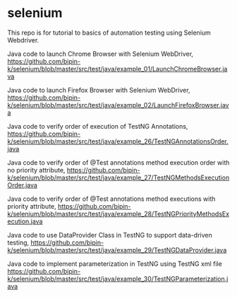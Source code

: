# selenium
This repo is for tutorial to basics of automation testing using Selenium Webdriver.

Java code to launch Chrome Browser with Selenium WebDriver,
https://github.com/bipin-k/selenium/blob/master/src/test/java/example_01/LaunchChromeBrowser.java

Java code to launch Firefox Browser with Selenium WebDriver,
https://github.com/bipin-k/selenium/blob/master/src/test/java/example_02/LaunchFirefoxBrowser.java

Java code to verify order of execution of TestNG Annotations,
https://github.com/bipin-k/selenium/blob/master/src/test/java/example_26/TestNGAnnotationsOrder.java

Java code to verify order of @Test annotations method execution order with no priority attribute,
https://github.com/bipin-k/selenium/blob/master/src/test/java/example_27/TestNGMethodsExecutionOrder.java

Java code to verify order of @Test annotations method executions with priority attribute,
https://github.com/bipin-k/selenium/blob/master/src/test/java/example_28/TestNGPriorityMethodsExecution.java

Java code to use DataProvider Class in TestNG to support data-driven testing,
https://github.com/bipin-k/selenium/blob/master/src/test/java/example_29/TestNGDataProvider.java

Java code to implement parameterization in TestNG using TestNG xml file
https://github.com/bipin-k/selenium/blob/master/src/test/java/example_30/TestNGParameterization.java

